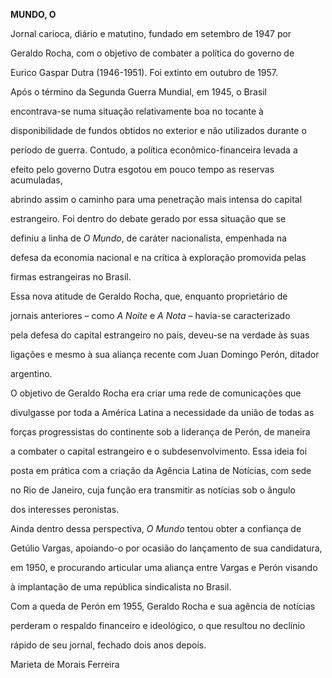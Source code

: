 **MUNDO, O**



Jornal carioca, diário e matutino, fundado em setembro de 1947 por

Geraldo Rocha, com o objetivo de combater a política do governo de

Eurico Gaspar Dutra (1946-1951). Foi extinto em outubro de 1957.



Após o término da Segunda Guerra Mundial, em 1945, o Brasil

encontrava-se numa situação relativamente boa no tocante à

disponibilidade de fundos obtidos no exterior e não utilizados durante o

período de guerra. Contudo, a política econômico-financeira levada a

efeito pelo governo Dutra esgotou em pouco tempo as reservas acumuladas,

abrindo assim o caminho para uma penetração mais intensa do capital

estrangeiro. Foi dentro do debate gerado por essa situação que se

definiu a linha de *O Mundo*, de caráter nacionalista, empenhada na

defesa da economia nacional e na crítica à exploração promovida pelas

firmas estrangeiras no Brasil.



Essa nova atitude de Geraldo Rocha, que, enquanto proprietário de

jornais anteriores – como *A Noite* e *A Nota* – havia-se caracterizado

pela defesa do capital estrangeiro no país, deveu-se na verdade às suas

ligações e mesmo à sua aliança recente com Juan Domingo Perón, ditador

argentino.



O objetivo de Geraldo Rocha era criar uma rede de comunicações que

divulgasse por toda a América Latina a necessidade da união de todas as

forças progressistas do continente sob a liderança de Perón, de maneira

a combater o capital estrangeiro e o subdesenvolvimento. Essa ideia foi

posta em prática com a criação da Agência Latina de Notícias, com sede

no Rio de Janeiro, cuja função era transmitir as notícias sob o ângulo

dos interesses peronistas.



Ainda dentro dessa perspectiva, *O Mundo* tentou obter a confiança de

Getúlio Vargas, apoiando-o por ocasião do lançamento de sua candidatura,

em 1950, e procurando articular uma aliança entre Vargas e Perón visando

à implantação de uma república sindicalista no Brasil.



Com a queda de Perón em 1955, Geraldo Rocha e sua agência de notícias

perderam o respaldo financeiro e ideológico, o que resultou no declínio

rápido de seu jornal, fechado dois anos depois.



Marieta de Morais Ferreira



